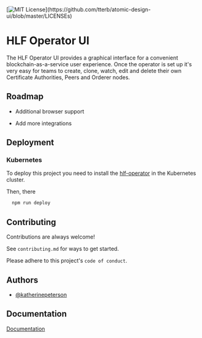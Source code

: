 
[![MIT License](https://img.shields.io/apm/l/atomic-design-ui.svg?)](https://github.com/tterb/atomic-design-ui/blob/master/LICENSEs)

# HLF Operator UI

The HLF Operator UI provides a graphical interface for a convenient blockchain-as-a-service user experience. Once the operator is set up it's very easy for teams to create, clone, watch, edit and delete their own Certificate Authorities, Peers and Orderer nodes.

## Roadmap

- Additional browser support

- Add more integrations


## Deployment

### Kubernetes
To deploy this project you need to install the [hlf-operator](https://github.com/hyperledger-labs/hlf-operator) in the Kubernetes cluster.

Then, there

```bash
  npm run deploy
```


## Contributing

Contributions are always welcome!

See `contributing.md` for ways to get started.

Please adhere to this project's `code of conduct`.


## Authors

- [@katherinepeterson](https://www.github.com/octokatherine)


## Documentation

[Documentation](https://linktodocumentation)

